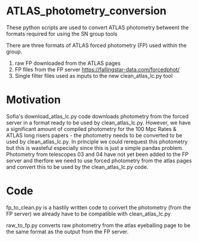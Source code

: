 # ATLAS_photometry_conversion
These python scripts are used to convert ATLAS photometry betweent the formats required for using the SN group tools 

There are three formats of ATLAS forced photometry (FP) used within the group. 

1. raw FP downloaded from the ATLAS pages 
2. FP files from the FP server https://fallingstar-data.com/forcedphot/ 
3. Single filter files used as inputs to the new clean_atlas_lc.py tool 

# Motivation
Sofia's download_atlas_lc.py code downloads photometry from the forced server in a format ready to be used by clean_atlas_lc.py. 
However, we have a significant amount of compiled photometry for the 100 Mpc Rates & ATLAS long risers papers - the photometry needs to be converted to be used by clean_atlas_lc.py. In principle we could rerequest this photometry but this is wasteful especially since this is just a simple pandas problem. 
Photometry from telescopes 03 and 04 have not yet been added to the FP server and therfore we need to use forced photometry from the atlas pages and convert this to be used by the clean_atlas_lc.py code. 


# Code

fp_to_clean.py is a hastily written code to convert the photometry (from the FP server) we already have to be compatible with clean_atlas_lc.py

raw_to_fp.py converts raw photometry from the atlas eyeballing page to be the same format as the output from the FP server. 

 
